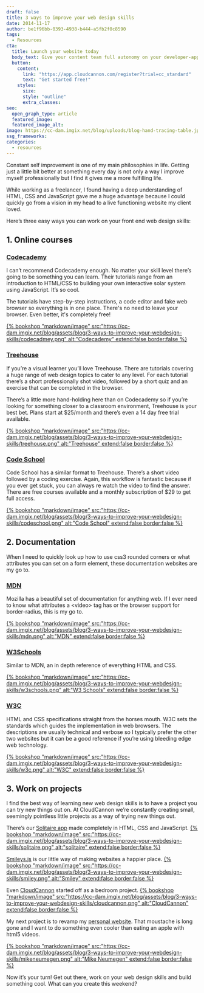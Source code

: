 ```yaml
---
draft: false
title: 3 ways to improve your web design skills
date: 2014-11-17
author: be1f96bb-0393-4938-b444-a5fb2f0c8590
tags:
  - Resources
cta:
  title: Launch your website today
  body_text: Give your content team full autonomy on your developer-approved tech stack with CloudCannon.
  button:
    content: 
      link: "https://app.cloudcannon.com/register?trial=cc_standard"
      text: "Get started free!"
    styles:
      size:
      style: "outline"
      extra_classes:
seo:
  open_graph_type: article
  featured_image:
  featured_image_alt:
image: https://cc-dam.imgix.net/blog/uploads/blog-hand-tracing-table.jpg
ssg_frameworks:
categories:
  - resources
---
```


Constant self improvement is one of my main philosophies in life. Getting just a little bit better at something every day is not only a way I improve myself professionally but I find it gives me a more fulfilling life.

While working as a freelancer, I found having a deep understanding of HTML, CSS and JavaScript gave me a huge advantage because I could quickly go from a vision in my head to a live functioning website my client loved.

Here’s three easy ways you can work on your front end web design skills:

## 1\. Online courses

### [Codecademy](http://www.codecademy.com/)

I can’t recommend Codecademy enough. No matter your skill level there’s going to be something you can learn. Their tutorials range from an introduction to HTML/CSS to building your own interactive solar system using JavaScript. It’s so cool.

The tutorials have step-by-step instructions, a code editor and fake web browser so everything is in one place. There's no need to leave your browser. Even better, it's completely free\!

[{% bookshop "markdown/image" src:"https://cc-dam.imgix.net/blog/assets/blog/3-ways-to-improve-your-webdesign-skills/codecadmey.png" alt:"Codecademy" extend:false border:false %}](http://codecademy.com)

### [Treehouse](http://teamtreehouse.com/)

If you’re a visual learner you’ll love Treehouse. There are tutorials covering a huge range of web design topics to cater to any level. For each tutorial there’s a short professionally shot video, followed by a short quiz and an exercise that can be completed in the browser.

There’s a little more hand-holding here than on Codecademy so if you’re looking for something closer to a classroom environment, Treehouse is your best bet. Plans start at $25/month and there’s even a 14 day free trial available.

[{% bookshop "markdown/image" src:"https://cc-dam.imgix.net/blog/assets/blog/3-ways-to-improve-your-webdesign-skills/treehouse.png" alt:"Treehouse" extend:false border:false %}](http://teamtreehouse.com)

### [Code School](http://codeschool.com)

Code School has a similar format to Treehouse. There’s a short video followed by a coding exercise. Again, this workflow is fantastic because if you ever get stuck, you can always re watch the video to find the answer. There are free courses available and a monthly subscription of $29 to get full access.

[{% bookshop "markdown/image" src:"https://cc-dam.imgix.net/blog/assets/blog/3-ways-to-improve-your-webdesign-skills/codeschool.png" alt:"Code School" extend:false border:false %}](http://codeschool.com)

## 2\. Documentation

When I need to quickly look up how to use css3 rounded corners or what attributes you can set on a form element, these documentation websites are my go to.

### [MDN](https://developer.mozilla.org/)

Mozilla has a beautiful set of documentation for anything web. If I ever need to know what attributes a &lt;video&gt; tag has or the browser support for border-radius, this is my go to.

[{% bookshop "markdown/image" src:"https://cc-dam.imgix.net/blog/assets/blog/3-ways-to-improve-your-webdesign-skills/mdn.png" alt:"MDN" extend:false border:false %}](https://developer.mozilla.org)

### [W3Schools](http://w3schools.com)

Similar to MDN, an in depth reference of everything HTML and CSS.

[{% bookshop "markdown/image" src:"https://cc-dam.imgix.net/blog/assets/blog/3-ways-to-improve-your-webdesign-skills/w3schools.png" alt:"W3 Schools" extend:false border:false %}](https://w3schools.com)

### [W3C](http://www.w3.org/)

HTML and CSS specifications straight from the horses mouth. W3C sets the standards which guides the implementation in web browsers. The descriptions are usually technical and verbose so I typically prefer the other two websites but it can be a good reference if you’re using bleeding edge web technology.

[{% bookshop "markdown/image" src:"https://cc-dam.imgix.net/blog/assets/blog/3-ways-to-improve-your-webdesign-skills/w3c.png" alt:"W3C" extend:false border:false %}](https://www.w3.org)

## 3\. Work on projects

I find the best way of learning new web design skills is to have a project you can try new things out on. At CloudCannon we’re constantly creating small, seemingly pointless little projects as a way of trying new things out.

There’s our [Solitaire app](http://solitaire.cloudvent.net/) made completely in HTML, CSS and JavaScript. [{% bookshop "markdown/image" src:"https://cc-dam.imgix.net/blog/assets/blog/3-ways-to-improve-your-webdesign-skills/solitaire.png" alt:"solitaire" extend:false border:false %}](http://solitaire.cloudvent.net/)

[Smileys.js](https://smiley.cloudcannon.com/) is our little way of making websites a happier place. [{% bookshop "markdown/image" src:"https://cc-dam.imgix.net/blog/assets/blog/3-ways-to-improve-your-webdesign-skills/smiley.png" alt:"Smiley" extend:false border:false %}](https://smiley.cloudcannon.com/)

Even [CloudCannon](http://cloudcannon.com) started off as a bedroom project. [{% bookshop "markdown/image" src:"https://cc-dam.imgix.net/blog/assets/blog/3-ways-to-improve-your-webdesign-skills/cloudcannon.png" alt:"CloudCannon" extend:false border:false %}](http://cloudcannon.com/)

My next project is to revamp my [personal website](http://mikeneumegen.com). That moustache is long gone and I want to do something even cooler than eating an apple with html5 videos.

[{% bookshop "markdown/image" src:"https://cc-dam.imgix.net/blog/assets/blog/3-ways-to-improve-your-webdesign-skills/mikeneumegen.png" alt:"Mike Neumegen" extend:false border:false %}](http://mikeneumegen.com)

Now it’s your turn\! Get out there, work on your web design skills and build something cool. What can you create this weekend?